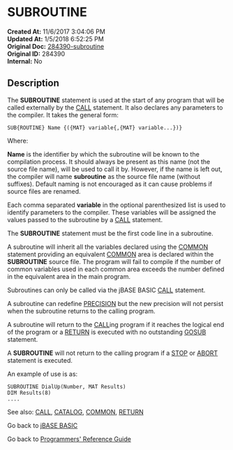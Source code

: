 # SUBROUTINE

**Created At:** 11/6/2017 3:04:06 PM  
**Updated At:** 1/5/2018 6:52:25 PM  
**Original Doc:** [284390-subroutine](https://docs.jbase.com/36868-jbase-basic/284390-subroutine)  
**Original ID:** 284390  
**Internal:** No  

## Description

The **SUBROUTINE** statement is used at the start of any program that will be called externally by the [CALL](./../call) statement. It also declares any parameters to the compiler. It takes the general form:

```
SUB{ROUTINE} Name {({MAT} variable{,{MAT} variable...})}
```

Where:

**Name** is the identifier by which the subroutine will be known to the compilation process. It should always be present as this name (not the source file name), will be used to call it by. However, if the name is left out, the compiler will name **subroutine** as the source file name (without suffixes). Default naming is not encouraged as it can cause problems if source files are renamed.

Each comma separated **variable** in the optional parenthesized list is used to identify parameters to the compiler. These variables will be assigned the values passed to the subroutine by a [CALL](./../call) statement.

The **SUBROUTINE** statement must be the first code line in a subroutine.

A subroutine will inherit all the variables declared using the [COMMON](./../common) statement providing an equivalent [COMMON](./../common) area is declared within the **SUBROUTINE** source file. The program will fail to compile if the number of common variables used in each common area exceeds the number defined in the equivalent area in the main program.

Subroutines can only be called via the jBASE BASIC [CALL](./../call) statement.

A subroutine can redefine [PRECISION](./../precision) but the new precision will not persist when the subroutine returns to the calling program.

A subroutine will return to the [CALL](./../call)ing program if it reaches the logical end of the program or a [RETURN](./../return) is executed with no outstanding [GOSUB](./../gosub) statement.

A **SUBROUTINE** will not return to the calling program if a [STOP](./../stop) or [ABORT](./../abort) statement is executed.

An example of use is as:

```
SUBROUTINE DialUp(Number, MAT Results)
DIM Results(8)
....
```

See also: [CALL](./../call), [CATALOG](./../catalog), [COMMON](./../common), [RETURN](./../return)

Go back to [jBASE BASIC](./../README.md)

Go back to [Programmers' Reference Guide](./../../reference-guides/jbc/README.md)
